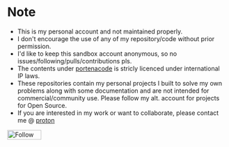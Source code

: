 # Note
- This is my personal account and not maintained properly.
- I don't encourage the use of any of my repository/code without prior permission.
- I'd like to keep this sandbox account anonymous, so no issues/following/pulls/contributions pls.
- The contents under [portenacode](https://github.com/orgs/portenacode/) is stricly licenced under international IP laws.
- These repositories contain my personal projects I built to solve my own problems along with some documentation and are not intended for commercial/community use. Please follow my alt. account for projects for Open Source.
- If you are interested in my work or want to collaborate, please contact me @ [proton](mailto:nishantiyer@proton.me)

<a href="https://www.f6s.com/nishant-iyer?follow=1" target="_blank" title="Follow Nishant Iyer on F6S"><img src="https://www.f6s.com/images/f6s-follow-primary.png" border="0" width="78" height="22 " alt="Follow Nishant Iyer on F6S" style="width: 78px; height: 22px; padding: 0px; margin: 0px;" /></a>
